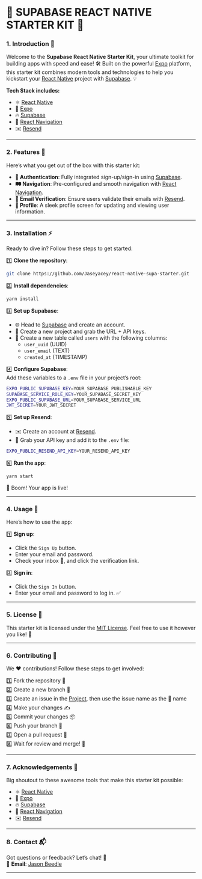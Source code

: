 # 🚀 SUPABASE REACT NATIVE STARTER KIT 🎉

### 1. Introduction 📖  
Welcome to the **Supabase React Native Starter Kit**, your ultimate toolkit for building apps with speed and ease! 🛠️ Built on the powerful [Expo](https://expo.io/) platform, this starter kit combines modern tools and technologies to help you kickstart your [React Native](https://reactnative.dev/) project with [Supabase](https://supabase.io/). 💡  

**Tech Stack includes:**  
- ⚛️ [React Native](https://reactnative.dev/)  
- 🌟 [Expo](https://expo.io/)  
- 🔥 [Supabase](https://supabase.io/)  
- 🧭 [React Navigation](https://reactnavigation.org/)  
- ✉️ [Resend](https://resend.com)  

---

### 2. Features 🧩  
Here’s what you get out of the box with this starter kit:  
- **🔑 Authentication**: Fully integrated sign-up/sign-in using [Supabase](https://supabase.io/).  
- **🛤️ Navigation**: Pre-configured and smooth navigation with [React Navigation](https://reactnavigation.org/).  
- **📧 Email Verification**: Ensure users validate their emails with [Resend](https://resend.com).  
- **👤 Profile**: A sleek profile screen for updating and viewing user information.  

---

### 3. Installation ⚡  
Ready to dive in? Follow these steps to get started:  

1️⃣ **Clone the repository**:  
```bash
git clone https://github.com/Jaseyacey/react-native-supa-starter.git
```  

2️⃣ **Install dependencies**:  
```bash
yarn install
```  

3️⃣ **Set up Supabase**:  
- 🌐 Head to [Supabase](https://supabase.io/) and create an account.  
- 🔑 Create a new project and grab the URL + API keys.  
- 🔐 Create a new table called `users` with the following columns:  
  - `user_uuid` (UUID)  
  - `user_email` (TEXT)  
  - `created_at` (TIMESTAMP)  

4️⃣ **Configure Supabase**:  
Add these variables to a `.env` file in your project’s root:  
```bash
EXPO_PUBLIC_SUPABASE_KEY=YOUR_SUPABASE_PUBLISHABLE_KEY
SUPABASE_SERVICE_ROLE_KEY=YOUR_SUPABASE_SECRET_KEY
EXPO_PUBLIC_SUPABASE_URL=YOUR_SUPABASE_SERVICE_URL
JWT_SECRET=YOUR_JWT_SECRET
```  

5️⃣ **Set up Resend**:  
- ✉️ Create an account at [Resend](https://resend.com).  
- 🔑 Grab your API key and add it to the `.env` file:  
```bash
EXPO_PUBLIC_RESEND_API_KEY=YOUR_RESEND_API_KEY
```  

6️⃣ **Run the app**:  
```bash
yarn start
```  

🎉 Boom! Your app is live!  

---

### 4. Usage 📱  
Here’s how to use the app:  

1️⃣ **Sign up**:  
- Click the `Sign Up` button.  
- Enter your email and password.  
- Check your inbox 📩, and click the verification link.  

2️⃣ **Sign in**:  
- Click the `Sign In` button.  
- Enter your email and password to log in. ✅  

---

### 5. License 📜  
This starter kit is licensed under the [MIT License](https://opensource.org/licenses/MIT). Feel free to use it however you like! 🌈  

---

### 6. Contributing 🤝  
We ❤️ contributions! Follow these steps to get involved:  

1️⃣ Fork the repository 🍴  
2️⃣ Create a new branch 🌿  
3️⃣ Create an issue in the [Project](https://github.com/users/Jaseyacey/projects/4), then use the issue name as the 🌿 name  
4️⃣ Make your changes ✍️  
5️⃣ Commit your changes 📦  
6️⃣ Push your branch 🚢  
7️⃣ Open a pull request 🚀  
8️⃣ Wait for review and merge! 🎉  

---

### 7. Acknowledgements 🙌  
Big shoutout to these awesome tools that make this starter kit possible:  
- ⚛️ [React Native](https://reactnative.dev/)  
- 🌟 [Expo](https://expo.io/)  
- 🔥 [Supabase](https://supabase.io/)  
- 🧭 [React Navigation](https://reactnavigation.org/)  
- ✉️ [Resend](https://resend.com)  

---

### 8. Contact 📬  
Got questions or feedback? Let’s chat! 💬  
📧 **Email**: [Jason Beedle](mailto:jbeedle@gmail.com)  

--- 
